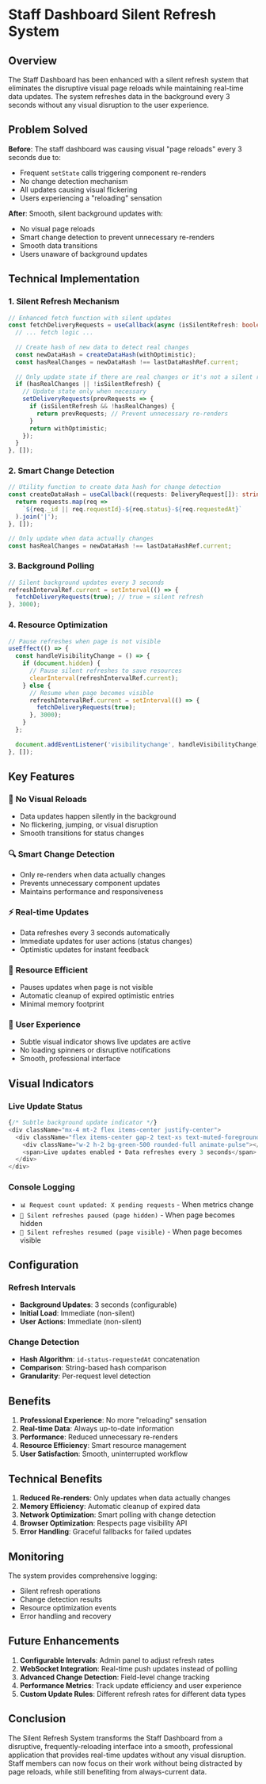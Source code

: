 # Staff Dashboard Silent Refresh System

## Overview

The Staff Dashboard has been enhanced with a silent refresh system that eliminates the disruptive visual page reloads while maintaining real-time data updates. The system refreshes data in the background every 3 seconds without any visual disruption to the user experience.

## Problem Solved

**Before**: The staff dashboard was causing visual "page reloads" every 3 seconds due to:
- Frequent `setState` calls triggering component re-renders
- No change detection mechanism
- All updates causing visual flickering
- Users experiencing a "reloading" sensation

**After**: Smooth, silent background updates with:
- No visual page reloads
- Smart change detection to prevent unnecessary re-renders
- Smooth data transitions
- Users unaware of background updates

## Technical Implementation

### 1. Silent Refresh Mechanism

```typescript
// Enhanced fetch function with silent updates
const fetchDeliveryRequests = useCallback(async (isSilentRefresh: boolean = false) => {
  // ... fetch logic ...
  
  // Create hash of new data to detect real changes
  const newDataHash = createDataHash(withOptimistic);
  const hasRealChanges = newDataHash !== lastDataHashRef.current;
  
  // Only update state if there are real changes or it's not a silent refresh
  if (hasRealChanges || !isSilentRefresh) {
    // Update state only when necessary
    setDeliveryRequests(prevRequests => {
      if (isSilentRefresh && !hasRealChanges) {
        return prevRequests; // Prevent unnecessary re-renders
      }
      return withOptimistic;
    });
  }
}, []);
```

### 2. Smart Change Detection

```typescript
// Utility function to create data hash for change detection
const createDataHash = useCallback((requests: DeliveryRequest[]): string => {
  return requests.map(req => 
    `${req._id || req.requestId}-${req.status}-${req.requestedAt}`
  ).join('|');
}, []);

// Only update when data actually changes
const hasRealChanges = newDataHash !== lastDataHashRef.current;
```

### 3. Background Polling

```typescript
// Silent background updates every 3 seconds
refreshIntervalRef.current = setInterval(() => {
  fetchDeliveryRequests(true); // true = silent refresh
}, 3000);
```

### 4. Resource Optimization

```typescript
// Pause refreshes when page is not visible
useEffect(() => {
  const handleVisibilityChange = () => {
    if (document.hidden) {
      // Pause silent refreshes to save resources
      clearInterval(refreshIntervalRef.current);
    } else {
      // Resume when page becomes visible
      refreshIntervalRef.current = setInterval(() => {
        fetchDeliveryRequests(true);
      }, 3000);
    }
  };
  
  document.addEventListener('visibilitychange', handleVisibilityChange);
}, []);
```

## Key Features

### 🚫 **No Visual Reloads**
- Data updates happen silently in the background
- No flickering, jumping, or visual disruption
- Smooth transitions for status changes

### 🔍 **Smart Change Detection**
- Only re-renders when data actually changes
- Prevents unnecessary component updates
- Maintains performance and responsiveness

### ⚡ **Real-time Updates**
- Data refreshes every 3 seconds automatically
- Immediate updates for user actions (status changes)
- Optimistic updates for instant feedback

### 💾 **Resource Efficient**
- Pauses updates when page is not visible
- Automatic cleanup of expired optimistic entries
- Minimal memory footprint

### 🎯 **User Experience**
- Subtle visual indicator shows live updates are active
- No loading spinners or disruptive notifications
- Smooth, professional interface

## Visual Indicators

### Live Update Status
```typescript
{/* Subtle background update indicator */}
<div className="mx-4 mt-2 flex items-center justify-center">
  <div className="flex items-center gap-2 text-xs text-muted-foreground">
    <div className="w-2 h-2 bg-green-500 rounded-full animate-pulse"></div>
    <span>Live updates enabled • Data refreshes every 3 seconds</span>
  </div>
</div>
```

### Console Logging
- `📊 Request count updated: X pending requests` - When metrics change
- `🔄 Silent refreshes paused (page hidden)` - When page becomes hidden
- `🔄 Silent refreshes resumed (page visible)` - When page becomes visible

## Configuration

### Refresh Intervals
- **Background Updates**: 3 seconds (configurable)
- **Initial Load**: Immediate (non-silent)
- **User Actions**: Immediate (non-silent)

### Change Detection
- **Hash Algorithm**: `id-status-requestedAt` concatenation
- **Comparison**: String-based hash comparison
- **Granularity**: Per-request level detection

## Benefits

1. **Professional Experience**: No more "reloading" sensation
2. **Real-time Data**: Always up-to-date information
3. **Performance**: Reduced unnecessary re-renders
4. **Resource Efficiency**: Smart resource management
5. **User Satisfaction**: Smooth, uninterrupted workflow

## Technical Benefits

1. **Reduced Re-renders**: Only updates when data actually changes
2. **Memory Efficiency**: Automatic cleanup of expired data
3. **Network Optimization**: Smart polling with change detection
4. **Browser Optimization**: Respects page visibility API
5. **Error Handling**: Graceful fallbacks for failed updates

## Monitoring

The system provides comprehensive logging:
- Silent refresh operations
- Change detection results
- Resource optimization events
- Error handling and recovery

## Future Enhancements

1. **Configurable Intervals**: Admin panel to adjust refresh rates
2. **WebSocket Integration**: Real-time push updates instead of polling
3. **Advanced Change Detection**: Field-level change tracking
4. **Performance Metrics**: Track update efficiency and user experience
5. **Custom Update Rules**: Different refresh rates for different data types

## Conclusion

The Silent Refresh System transforms the Staff Dashboard from a disruptive, frequently-reloading interface into a smooth, professional application that provides real-time updates without any visual disruption. Staff members can now focus on their work without being distracted by page reloads, while still benefiting from always-current data.
